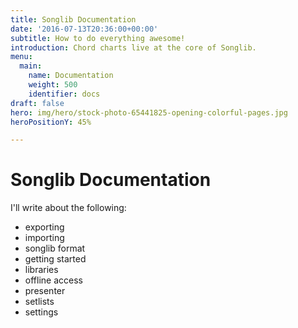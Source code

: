 ```yaml
---
title: Songlib Documentation
date: '2016-07-13T20:36:00+00:00'
subtitle: How to do everything awesome!
introduction: Chord charts live at the core of Songlib.
menu:
  main:
    name: Documentation
    weight: 500
    identifier: docs
draft: false
hero: img/hero/stock-photo-65441825-opening-colorful-pages.jpg
heroPositionY: 45%

---
```

# Songlib Documentation

I'll write about the following:

- exporting
- importing
- songlib format
- getting started
- libraries
- offline access
- presenter
- setlists
- settings
